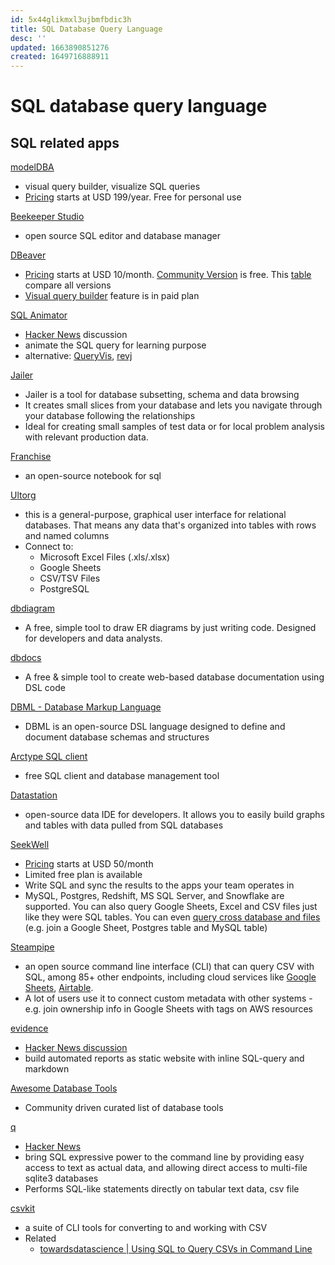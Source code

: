 ```yaml
---
id: 5x44glikmxl3ujbmfbdic3h
title: SQL Database Query Language
desc: ''
updated: 1663890851276
created: 1649716888911
---
```

# SQL database query language

## SQL related apps

[modelDBA](https://modeldba.com/)
- visual query builder, visualize SQL queries
- [Pricing](https://modeldba.com/pricing/) starts at USD 199/year. Free for personal use

[Beekeeper Studio](https://www.beekeeperstudio.io/)
- open source SQL editor and database manager

[DBeaver](https://dbeaver.com/)
- [Pricing](https://dbeaver.com/buy/) starts at USD 10/month. [Community Version](https://dbeaver.io/) is free. This [table](https://dbeaver.com/edition/) compare all versions
- [Visual query builder](https://github.com/dbeaver/dbeaver/wiki/Visual-Query-Builder) feature is in paid plan

[SQL Animator](https://animatesql.com/)
- [Hacker News](https://news.ycombinator.com/item?id=30836647) discussion
- animate the SQL query for learning purpose
- alternative: [QueryVis](https://queryvis.com/), [revj](http://revj.sourceforge.net/index.html)

[Jailer](https://wisser.github.io/Jailer/home.htm)
- Jailer is a tool for database subsetting, schema and data browsing
- It creates small slices from your database and lets you navigate through your database following the relationships
- Ideal for creating small samples of test data or for local problem analysis with relevant production data.

[Franchise](https://franchise.cloud/)
- an open-source notebook for sql

[Ultorg](https://www.ultorg.com/)
- this is a general-purpose, graphical user interface for relational databases. That means any data that's organized into tables with rows and named columns
- Connect to:
    - Microsoft Excel Files (.xls/.xlsx)
    - Google Sheets
    - CSV/TSV Files
    - PostgreSQL

[dbdiagram](https://dbdiagram.io/home)
- A free, simple tool to draw ER diagrams by just writing code. Designed for developers and data analysts.

[dbdocs](https://dbdocs.io/)
- A free & simple tool to create web-based database documentation using DSL code

[DBML - Database Markup Language](https://www.dbml.org/home/#intro)
- DBML is an open-source DSL language designed to define and document database schemas and structures

[Arctype SQL client](https://arctype.com/)
- free SQL client and database management tool

[Datastation](https://github.com/multiprocessio/datastation)
- open-source data IDE for developers. It allows you to easily build graphs and tables with data pulled from SQL databases

[SeekWell](https://seekwell.io/)
- [Pricing](https://seekwell.io/pricing) starts at USD 50/month
- Limited free plan is available
- Write SQL and sync the results to the apps your team operates in
- MySQL, Postgres, Redshift, MS SQL Server, and Snowflake are supported. You can also query Google Sheets, Excel and CSV files just like they were SQL tables. You can even [query cross database and files](https://doc.seekwell.io/query-blocks) (e.g. join a Google Sheet, Postgres table and MySQL table)

[Steampipe](https://steampipe.io/)
- an open source command line interface (CLI) that can query CSV with SQL, among 85+ other endpoints, including cloud services like [Google Sheets](https://hub.steampipe.io/plugins/turbot/googlesheets), [Airtable](https://hub.steampipe.io/plugins/francois2metz/airtable). 
- A lot of users use it to connect custom metadata with other systems - e.g. join ownership info in Google Sheets with tags on AWS resources

[evidence](https://evidence.dev/)
- [Hacker News discussion](https://news.ycombinator.com/item?id=28304781)
- build automated reports as static website with inline SQL-query and markdown

[Awesome Database Tools](https://github.com/mgramin/awesome-db-tools)
- Community driven curated list of database tools

[q](http://harelba.github.io/q/)
- [Hacker News](https://news.ycombinator.com/item?id=32926546)
- bring SQL expressive power to the command line by providing easy access to text as actual data, and allowing direct access to multi-file sqlite3 databases
- Performs SQL-like statements directly on tabular text data, csv file

[csvkit](https://csvkit.readthedocs.io/en/latest/)
- a suite of CLI tools for converting to and working with CSV
- Related
    - [towardsdatascience | Using SQL to Query CSVs in Command Line](https://towardsdatascience.com/analyze-csvs-with-sql-in-command-line-233202dc1241)